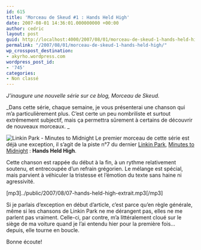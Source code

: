```yaml
---
id: 615
title: 'Morceau de Skeud #1 : Hands Held High'
date: 2007-08-01 14:36:01.000000000 +00:00
author: cedric
layout: post
guid: http://localhost:4000/2007/08/01/morceau-de-skeud-1-hands-held-high.html
permalink: "/2007/08/01/morceau-de-skeud-1-hands-held-high/"
wp_crosspost_destination:
- akyrho.wordpress.com
wordpress_post_id:
- '745'
categories:
- Non classé
---
```

_J’inaugure une nouvelle série sur ce blog, Morceau de Skeud._

\_Dans cette série, chaque semaine, je vous présenterai une chanson qui m’a particulièrement plus. C’est certe un peu nombriliste et surtout extrêmement subjectif, mais ça permettra sûrement à certains de découvrir de nouveaux morceaux. \_

![Linkin Park - Minutes to Midnight](/images/2007/08/linkin_park-minutes_to_mindnight.jpg) Le premier morceau de cette série est déjà une exception, il s’agit de la piste n°7 du dernier [Linkin Park](http://fr.wikipedia.org/wiki/Linkin_Park), [Minutes to Midnight](http://fr.wikipedia.org/wiki/Minutes_To_Midnight) : **Hands Held High**.

Cette chanson est rappée du début à la fin, à un rythme relativement soutenu, et entrecoupée d’un refrain grégorien. Le mélange est spécial, mais parvient à véhiculer la tristesse et l’émotion du texte sans haine ni agressivité.[](/images/2007/08/07-hands-held-high-extrait.mp3)

[mp3]../public/2007/08/07-hands-held-high-extrait.mp3[/mp3]

Si je parlais d’exception en début d’article, c’est parce qu’en règle générale, même si les chansons de Linkin Park ne me dérangent pas, elles ne me parlent pas vraiment. Celle-ci, par contre, m’a littéralement cloué sur le siège de ma voiture quand je l’ai entendu hier pour la première fois… depuis, elle tourne en boucle.

Bonne écoute!